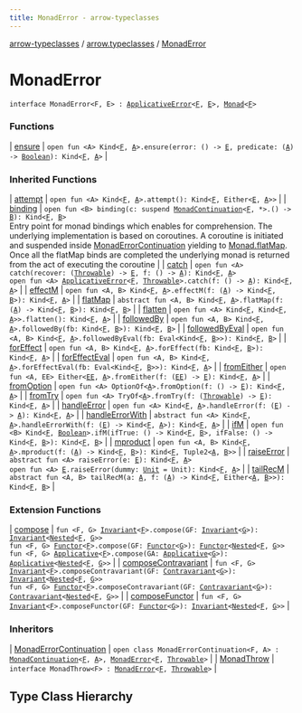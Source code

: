 ```yaml
---
title: MonadError - arrow-typeclasses
---
```


[arrow-typeclasses](../../index.html) / [arrow.typeclasses](../index.html) / [MonadError](./index.html)

# MonadError

`interface MonadError<F, E> : `[`ApplicativeError`](../-applicative-error/index.html)`<`[`F`](index.html#F)`, `[`E`](index.html#E)`>, `[`Monad`](../-monad/index.html)`<`[`F`](index.html#F)`>`



### Functions

| [ensure](ensure.html) | `open fun <A> Kind<`[`F`](index.html#F)`, `[`A`](ensure.html#A)`>.ensure(error: () -> `[`E`](index.html#E)`, predicate: (`[`A`](ensure.html#A)`) -> `[`Boolean`](https://kotlinlang.org/api/latest/jvm/stdlib/kotlin/-boolean/index.html)`): Kind<`[`F`](index.html#F)`, `[`A`](ensure.html#A)`>` |

### Inherited Functions

| [attempt](../-applicative-error/attempt.html) | `open fun <A> Kind<`[`F`](../-applicative-error/index.html#F)`, `[`A`](../-applicative-error/attempt.html#A)`>.attempt(): Kind<`[`F`](../-applicative-error/index.html#F)`, Either<`[`E`](../-applicative-error/index.html#E)`, `[`A`](../-applicative-error/attempt.html#A)`>>` |
| [binding](../-monad/binding.html) | `open fun <B> binding(c: suspend `[`MonadContinuation`](../-monad-continuation/index.html)`<`[`F`](../-monad/index.html#F)`, *>.() -> `[`B`](../-monad/binding.html#B)`): Kind<`[`F`](../-monad/index.html#F)`, `[`B`](../-monad/binding.html#B)`>`<br>Entry point for monad bindings which enables for comprehension. The underlying implementation is based on coroutines. A coroutine is initiated and suspended inside [MonadErrorContinuation](../-monad-error-continuation/index.html) yielding to [Monad.flatMap](../-monad/flat-map.html). Once all the flatMap binds are completed the underlying monad is returned from the act of executing the coroutine |
| [catch](../-applicative-error/catch.html) | `open fun <A> catch(recover: (`[`Throwable`](https://kotlinlang.org/api/latest/jvm/stdlib/kotlin/-throwable/index.html)`) -> `[`E`](../-applicative-error/index.html#E)`, f: () -> `[`A`](../-applicative-error/catch.html#A)`): Kind<`[`F`](../-applicative-error/index.html#F)`, `[`A`](../-applicative-error/catch.html#A)`>`<br>`open fun <A> `[`ApplicativeError`](../-applicative-error/index.html)`<`[`F`](../-applicative-error/index.html#F)`, `[`Throwable`](https://kotlinlang.org/api/latest/jvm/stdlib/kotlin/-throwable/index.html)`>.catch(f: () -> `[`A`](../-applicative-error/catch.html#A)`): Kind<`[`F`](../-applicative-error/index.html#F)`, `[`A`](../-applicative-error/catch.html#A)`>` |
| [effectM](../-monad/effect-m.html) | `open fun <A, B> Kind<`[`F`](../-monad/index.html#F)`, `[`A`](../-monad/effect-m.html#A)`>.effectM(f: (`[`A`](../-monad/effect-m.html#A)`) -> Kind<`[`F`](../-monad/index.html#F)`, `[`B`](../-monad/effect-m.html#B)`>): Kind<`[`F`](../-monad/index.html#F)`, `[`A`](../-monad/effect-m.html#A)`>` |
| [flatMap](../-monad/flat-map.html) | `abstract fun <A, B> Kind<`[`F`](../-monad/index.html#F)`, `[`A`](../-monad/flat-map.html#A)`>.flatMap(f: (`[`A`](../-monad/flat-map.html#A)`) -> Kind<`[`F`](../-monad/index.html#F)`, `[`B`](../-monad/flat-map.html#B)`>): Kind<`[`F`](../-monad/index.html#F)`, `[`B`](../-monad/flat-map.html#B)`>` |
| [flatten](../-monad/flatten.html) | `open fun <A> Kind<`[`F`](../-monad/index.html#F)`, Kind<`[`F`](../-monad/index.html#F)`, `[`A`](../-monad/flatten.html#A)`>>.flatten(): Kind<`[`F`](../-monad/index.html#F)`, `[`A`](../-monad/flatten.html#A)`>` |
| [followedBy](../-monad/followed-by.html) | `open fun <A, B> Kind<`[`F`](../-monad/index.html#F)`, `[`A`](../-monad/followed-by.html#A)`>.followedBy(fb: Kind<`[`F`](../-monad/index.html#F)`, `[`B`](../-monad/followed-by.html#B)`>): Kind<`[`F`](../-monad/index.html#F)`, `[`B`](../-monad/followed-by.html#B)`>` |
| [followedByEval](../-monad/followed-by-eval.html) | `open fun <A, B> Kind<`[`F`](../-monad/index.html#F)`, `[`A`](../-monad/followed-by-eval.html#A)`>.followedByEval(fb: Eval<Kind<`[`F`](../-monad/index.html#F)`, `[`B`](../-monad/followed-by-eval.html#B)`>>): Kind<`[`F`](../-monad/index.html#F)`, `[`B`](../-monad/followed-by-eval.html#B)`>` |
| [forEffect](../-monad/for-effect.html) | `open fun <A, B> Kind<`[`F`](../-monad/index.html#F)`, `[`A`](../-monad/for-effect.html#A)`>.forEffect(fb: Kind<`[`F`](../-monad/index.html#F)`, `[`B`](../-monad/for-effect.html#B)`>): Kind<`[`F`](../-monad/index.html#F)`, `[`A`](../-monad/for-effect.html#A)`>` |
| [forEffectEval](../-monad/for-effect-eval.html) | `open fun <A, B> Kind<`[`F`](../-monad/index.html#F)`, `[`A`](../-monad/for-effect-eval.html#A)`>.forEffectEval(fb: Eval<Kind<`[`F`](../-monad/index.html#F)`, `[`B`](../-monad/for-effect-eval.html#B)`>>): Kind<`[`F`](../-monad/index.html#F)`, `[`A`](../-monad/for-effect-eval.html#A)`>` |
| [fromEither](../-applicative-error/from-either.html) | `open fun <A, EE> Either<`[`EE`](../-applicative-error/from-either.html#EE)`, `[`A`](../-applicative-error/from-either.html#A)`>.fromEither(f: (`[`EE`](../-applicative-error/from-either.html#EE)`) -> `[`E`](../-applicative-error/index.html#E)`): Kind<`[`F`](../-applicative-error/index.html#F)`, `[`A`](../-applicative-error/from-either.html#A)`>` |
| [fromOption](../-applicative-error/from-option.html) | `open fun <A> OptionOf<`[`A`](../-applicative-error/from-option.html#A)`>.fromOption(f: () -> `[`E`](../-applicative-error/index.html#E)`): Kind<`[`F`](../-applicative-error/index.html#F)`, `[`A`](../-applicative-error/from-option.html#A)`>` |
| [fromTry](../-applicative-error/from-try.html) | `open fun <A> TryOf<`[`A`](../-applicative-error/from-try.html#A)`>.fromTry(f: (`[`Throwable`](https://kotlinlang.org/api/latest/jvm/stdlib/kotlin/-throwable/index.html)`) -> `[`E`](../-applicative-error/index.html#E)`): Kind<`[`F`](../-applicative-error/index.html#F)`, `[`A`](../-applicative-error/from-try.html#A)`>` |
| [handleError](../-applicative-error/handle-error.html) | `open fun <A> Kind<`[`F`](../-applicative-error/index.html#F)`, `[`A`](../-applicative-error/handle-error.html#A)`>.handleError(f: (`[`E`](../-applicative-error/index.html#E)`) -> `[`A`](../-applicative-error/handle-error.html#A)`): Kind<`[`F`](../-applicative-error/index.html#F)`, `[`A`](../-applicative-error/handle-error.html#A)`>` |
| [handleErrorWith](../-applicative-error/handle-error-with.html) | `abstract fun <A> Kind<`[`F`](../-applicative-error/index.html#F)`, `[`A`](../-applicative-error/handle-error-with.html#A)`>.handleErrorWith(f: (`[`E`](../-applicative-error/index.html#E)`) -> Kind<`[`F`](../-applicative-error/index.html#F)`, `[`A`](../-applicative-error/handle-error-with.html#A)`>): Kind<`[`F`](../-applicative-error/index.html#F)`, `[`A`](../-applicative-error/handle-error-with.html#A)`>` |
| [ifM](../-monad/if-m.html) | `open fun <B> Kind<`[`F`](../-monad/index.html#F)`, `[`Boolean`](https://kotlinlang.org/api/latest/jvm/stdlib/kotlin/-boolean/index.html)`>.ifM(ifTrue: () -> Kind<`[`F`](../-monad/index.html#F)`, `[`B`](../-monad/if-m.html#B)`>, ifFalse: () -> Kind<`[`F`](../-monad/index.html#F)`, `[`B`](../-monad/if-m.html#B)`>): Kind<`[`F`](../-monad/index.html#F)`, `[`B`](../-monad/if-m.html#B)`>` |
| [mproduct](../-monad/mproduct.html) | `open fun <A, B> Kind<`[`F`](../-monad/index.html#F)`, `[`A`](../-monad/mproduct.html#A)`>.mproduct(f: (`[`A`](../-monad/mproduct.html#A)`) -> Kind<`[`F`](../-monad/index.html#F)`, `[`B`](../-monad/mproduct.html#B)`>): Kind<`[`F`](../-monad/index.html#F)`, Tuple2<`[`A`](../-monad/mproduct.html#A)`, `[`B`](../-monad/mproduct.html#B)`>>` |
| [raiseError](../-applicative-error/raise-error.html) | `abstract fun <A> raiseError(e: `[`E`](../-applicative-error/index.html#E)`): Kind<`[`F`](../-applicative-error/index.html#F)`, `[`A`](../-applicative-error/raise-error.html#A)`>`<br>`open fun <A> `[`E`](../-applicative-error/index.html#E)`.raiseError(dummy: `[`Unit`](https://kotlinlang.org/api/latest/jvm/stdlib/kotlin/-unit/index.html)` = Unit): Kind<`[`F`](../-applicative-error/index.html#F)`, `[`A`](../-applicative-error/raise-error.html#A)`>` |
| [tailRecM](../-monad/tail-rec-m.html) | `abstract fun <A, B> tailRecM(a: `[`A`](../-monad/tail-rec-m.html#A)`, f: (`[`A`](../-monad/tail-rec-m.html#A)`) -> Kind<`[`F`](../-monad/index.html#F)`, Either<`[`A`](../-monad/tail-rec-m.html#A)`, `[`B`](../-monad/tail-rec-m.html#B)`>>): Kind<`[`F`](../-monad/index.html#F)`, `[`B`](../-monad/tail-rec-m.html#B)`>` |

### Extension Functions

| [compose](../compose.html) | `fun <F, G> `[`Invariant`](../-invariant/index.html)`<`[`F`](../compose.html#F)`>.compose(GF: `[`Invariant`](../-invariant/index.html)`<`[`G`](../compose.html#G)`>): `[`Invariant`](../-invariant/index.html)`<`[`Nested`](../-nested.html)`<`[`F`](../compose.html#F)`, `[`G`](../compose.html#G)`>>`<br>`fun <F, G> `[`Functor`](../-functor/index.html)`<`[`F`](../compose.html#F)`>.compose(GF: `[`Functor`](../-functor/index.html)`<`[`G`](../compose.html#G)`>): `[`Functor`](../-functor/index.html)`<`[`Nested`](../-nested.html)`<`[`F`](../compose.html#F)`, `[`G`](../compose.html#G)`>>`<br>`fun <F, G> `[`Applicative`](../-applicative/index.html)`<`[`F`](../compose.html#F)`>.compose(GA: `[`Applicative`](../-applicative/index.html)`<`[`G`](../compose.html#G)`>): `[`Applicative`](../-applicative/index.html)`<`[`Nested`](../-nested.html)`<`[`F`](../compose.html#F)`, `[`G`](../compose.html#G)`>>` |
| [composeContravariant](../compose-contravariant.html) | `fun <F, G> `[`Invariant`](../-invariant/index.html)`<`[`F`](../compose-contravariant.html#F)`>.composeContravariant(GF: `[`Contravariant`](../-contravariant/index.html)`<`[`G`](../compose-contravariant.html#G)`>): `[`Invariant`](../-invariant/index.html)`<`[`Nested`](../-nested.html)`<`[`F`](../compose-contravariant.html#F)`, `[`G`](../compose-contravariant.html#G)`>>`<br>`fun <F, G> `[`Functor`](../-functor/index.html)`<`[`F`](../compose-contravariant.html#F)`>.composeContravariant(GF: `[`Contravariant`](../-contravariant/index.html)`<`[`G`](../compose-contravariant.html#G)`>): `[`Contravariant`](../-contravariant/index.html)`<`[`Nested`](../-nested.html)`<`[`F`](../compose-contravariant.html#F)`, `[`G`](../compose-contravariant.html#G)`>>` |
| [composeFunctor](../compose-functor.html) | `fun <F, G> `[`Invariant`](../-invariant/index.html)`<`[`F`](../compose-functor.html#F)`>.composeFunctor(GF: `[`Functor`](../-functor/index.html)`<`[`G`](../compose-functor.html#G)`>): `[`Invariant`](../-invariant/index.html)`<`[`Nested`](../-nested.html)`<`[`F`](../compose-functor.html#F)`, `[`G`](../compose-functor.html#G)`>>` |

### Inheritors

| [MonadErrorContinuation](../-monad-error-continuation/index.html) | `open class MonadErrorContinuation<F, A> : `[`MonadContinuation`](../-monad-continuation/index.html)`<`[`F`](../-monad-error-continuation/index.html#F)`, `[`A`](../-monad-error-continuation/index.html#A)`>, `[`MonadError`](./index.html)`<`[`F`](../-monad-error-continuation/index.html#F)`, `[`Throwable`](https://kotlinlang.org/api/latest/jvm/stdlib/kotlin/-throwable/index.html)`>` |
| [MonadThrow](../-monad-throw/index.html) | `interface MonadThrow<F> : `[`MonadError`](./index.html)`<`[`F`](../-monad-throw/index.html#F)`, `[`Throwable`](https://kotlinlang.org/api/latest/jvm/stdlib/kotlin/-throwable/index.html)`>` |




## Type Class Hierarchy

<canvas id="arrow.typeclasses-hierarchy-diagram"></canvas>
<script>
  drawNomNomlDiagram('arrow.typeclasses-hierarchy-diagram', 'arrow.typeclasses-diagram.nomnol')
</script>

